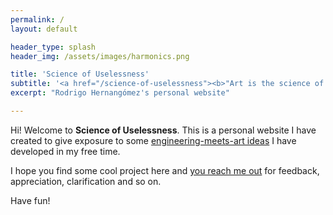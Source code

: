 ```yaml
---
permalink: /
layout: default

header_type: splash
header_img: /assets/images/harmonics.png

title: 'Science of Uselessness'
subtitle: '<a href="/science-of-uselessness"><b>"Art is the science of uselessness."</b></a> &mdash; <cite>Torcuato Luca de Tena</cite>'
excerpt: "Rodrigo Hernangómez's personal website"

---
```


Hi! Welcome to **Science of Uselessness**.
This is a personal website I have created to give exposure to some
[engineering-meets-art ideas](projects) I have developed in my free time.

I hope you find some cool project here and
[you reach me out](contact) for feedback, appreciation, clarification and so on.

Have fun!

<i class="fas fa-palette"></i><i class="fas fa-laptop-code"></i>